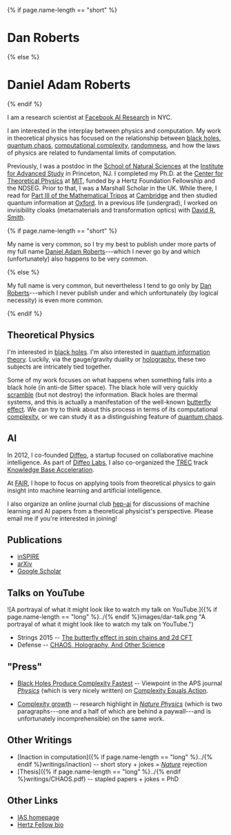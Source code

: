 {% if page.name-length == "short" %}
# Dan Roberts
{% else %}
# Daniel Adam Roberts
{% endif %}

I am a research scientist at [Facebook AI Research](https://research.fb.com/category/facebook-ai-research-fair/) in NYC.

I am interested in the interplay between physics and computation. My work in theoretical physics has focused on the relationship between [black holes](http://arxiv.org/abs/1409.8180), [quantum chaos](http://arxiv.org/abs/1412.5123), [computational complexity](http://arxiv.org/abs/1509.07876), [randomness](https://arxiv.org/abs/1610.04903), and how the laws of physics are related to fundamental limits of computation.

Previously, I was a postdoc in the [School of Natural Sciences](http://www.sns.ias.edu/) at the [Institute for Advanced Study](http://www.ias.edu) in Princeton, NJ. I completed my Ph.D. at the [Center for Theoretical Physics](http://www-ctp.mit.edu/) at [MIT](http://web.mit.edu/), funded by a Hertz Foundation Fellowship and the NDSEG. Prior to that, I was a Marshall Scholar in the UK. While there, I read for [Part III of the Mathematical Tripos](http://www.maths.cam.ac.uk/postgrad/mathiii/) at [Cambridge](http://www.cam.ac.uk/) and then studied quantum information at [Oxford](http://www.ox.ac.uk/). In a previous life (undergrad), I worked on invisibility cloaks (metamaterials and transformation optics) with [David R. Smith](http://people.ee.duke.edu/~drsmith/).

{% if page.name-length == "short" %}

My name is very common, so I try my best to publish under more parts of my full name [Daniel Adam Roberts](daniel-adam-roberts/)---which I never go by and which (unfortunately) also happens to be very common.

{% else %}

My full name is very common, but nevertheless I tend to go only by [Dan Roberts](..)---which I never publish under and which unfortunately (by logical necessity) is even more common.

{% endif %}

## Theoretical Physics

I'm interested in [black holes](http://arxiv.org/abs/1409.8180). I'm also interested in [quantum information theory](https://arxiv.org/abs/1610.04903). Luckily, via the gauge/gravity duality or [holography](http://arxiv.org/abs/1512.04993), these two subjects are intricately tied together.

Some of my work focuses on what happens when something falls into a black hole (in anti-de Sitter space). The black hole will very quickly [scramble](http://arxiv.org/abs/1511.04021) (but not destroy) the information. Black holes are thermal systems, and this is actually a manifestation of the well-known [butterfly effect](http://arxiv.org/abs/1603.09298). We can try to think about this process in terms of its computational [complexity](http://arxiv.org/abs/1509.07876), or we can study it as a distinguishing feature of [quantum chaos](http://arxiv.org/abs/1412.5123).

<!-- Semi-orthogonally, I'm interested in applying supersymmetry (SUSY) to early universe cosmology; in other words, studying how inflation is embedded in supergravity (SUGRA). The first step is to understand the minimal low-energy degrees of freedom, the [goldstone and goldstino](http://arxiv.org/abs/1504.05958), using the effective field theory of inflation. -->

## AI

In 2012, I co-founded [Diffeo](https://diffeo.com/), a startup focused on collaborative machine intelligence. As part of [Diffeo Labs](https://diffeo.com/labs/), I also co-organized the [TREC](http://trec.nist.gov/) track [Knowledge Base Acceleration](http://trec-kba.org/).

At [FAIR](https://research.fb.com/category/facebook-ai-research-fair/), I hope to focus on applying tools from theoretical physics to gain insight into machine learning and artificial intelligence.

I also organize an online journal club [hep-ai](https://hep-ai.org) for discussions of machine learning and AI papers from a theoretical physicist's perspective. Please email me if you're interested in joining!


<!-- Fully-orthogonally, I'm also interested in machine learning and AI: my team Pokermon entered and won the 2015 and 2016 MIT Pokerbots tournament. We used a variant of Counterfactual Regret Minimization (CFR) to train our agent to play two- and three-player pot-limited poker.  -->

## Publications
* [inSPIRE](http://inspirehep.net/author/profile/Daniel.A.Roberts.1)
* [arXiv](http://arxiv.org/a/roberts_d_3.html)
* [Google Scholar](http://scholar.google.com/citations?hl=en&user=f6584f8AAAAJ&view_op=list_works)

<!--
## Education
* PhD, high energy theoretical physics 2016.\\
[CTP](http://www-ctp.mit.edu/), [MIT](http://web.mit.edu/)
* MSc by Research in Computer Science, 2011. \\
[New College](http://www.new.ox.ac.uk/), [University of Oxford](http://www.ox.ac.uk/)
* MASt in Mathematics, 2010. \\
[St. John's College](http://www.joh.cam.ac.uk/), [University of Cambridge](http://www.cam.ac.uk/)
* BSE/BS, Physics and Electrical & Computer Engineering, 2009. \\
[Pratt School of Engineering](http://pratt.duke.edu/), [Duke University](http://duke.edu/) -->

## Talks on YouTube
![A portrayal of what it might look like to watch my talk on YouTube.]({% if page.name-length == "long" %}../{% endif %}images/dar-talk.png "A portrayal of what it might look like to watch my talk on YouTube.")

* Strings 2015 -- [The butterfly effect in spin chains and 2d CFT](http://youtu.be/06fiqmu-9ak)
* Defense -- [CHAOS, Holography, And Other Science](http://youtu.be/QfwBD-nDQFQ)

## "Press"
* [Black Holes Produce Complexity Fastest](http://physics.aps.org/articles/v9/49) -- Viewpoint in the APS journal [*Physics*](http://physics.aps.org/) (which is very nicely written) on [Complexity Equals Action](http://arxiv.org/abs/1509.07876).

* [Complexity growth](http://www.nature.com/nphys/journal/v12/n5/full/nphys3763.html) -- research highlight in [*Nature Physics*](http://www.nature.com/nphys/index.html) (which is two paragraphs---one and a half of which are behind a paywall---and is unfortunately incomprehensible) on the same work.

## Other Writings
* [Inaction in computation]({% if page.name-length == "long" %}../{% endif %}writings/inaction) -- short story + jokes = [*Nature*](http://www.nature.com/nature/focus/arts/futures/) rejection
* [Thesis]({% if page.name-length == "long" %}../{% endif %}writings/CHAOS.pdf) -- stapled papers + jokes = PhD


## Other Links
* [IAS homepage](http://www.ias.edu/scholars/daniel-roberts)
* [Hertz Fellow bio](http://hertzfoundation.org/fellows/fellow-profile/11191/Daniel-A-Roberts)
